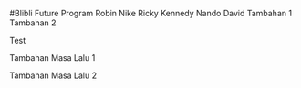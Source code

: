 #Blibli Future Program
Robin
Nike
Ricky Kennedy
Nando
David
Tambahan 1
Tambahan 2

Test

Tambahan Masa Lalu 1

Tambahan Masa Lalu 2
